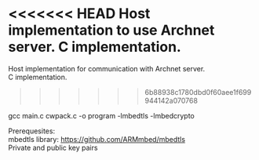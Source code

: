<<<<<<< HEAD
Host implementation to use Archnet server.
C implementation.
=======
Host implementation for communication with Archnet server.  
C implementation.  
>>>>>>> 6b88938c1780dbd0f60aee1f699944142a070768

gcc main.c cwpack.c -o program -lmbedtls -lmbedcrypto  

Prerequesites:   
mbedtls library: https://github.com/ARMmbed/mbedtls  
Private and public key pairs  
